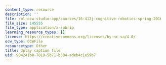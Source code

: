 ```yaml
---
content_type: resource
description: ''
file: /ol-ocw-studio-app/courses/16-412j-cognitive-robotics-spring-2016/904241b078195b71b304adeb4c1e59b7_xmImNoDc9Z4.vtt
file_size: 145555
file_type: application/x-subrip
learning_resource_types: []
license: https://creativecommons.org/licenses/by-nc-sa/4.0/
ocw_type: OCWFile
resourcetype: Other
title: 3play caption file
uid: 904241b0-7819-5b71-b304-adeb4c1e59b7
---
```

